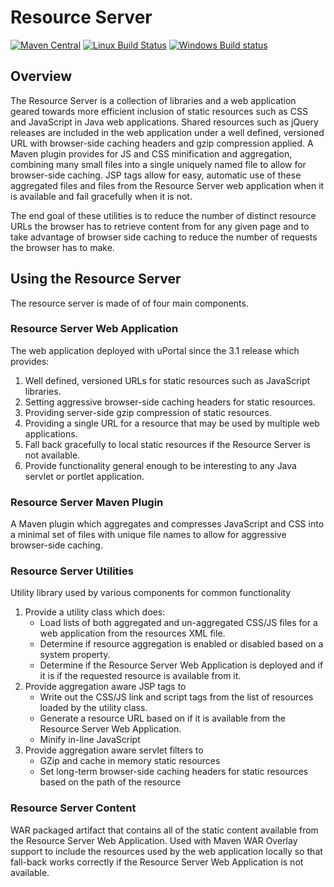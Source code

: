 # Resource Server

[![Maven Central](https://maven-badges.herokuapp.com/maven-central/org.jasig.resourceserver/resource-server-parent/badge.svg)](https://maven-badges.herokuapp.com/maven-central/org.jasig.resourceserver/resource-server-parent)
[![Linux Build Status](https://travis-ci.org/Jasig/resource-server.svg?branch=master)](https://travis-ci.org/Jasig/resource-server)
[![Windows Build status](https://ci.appveyor.com/api/projects/status/u60a82l41asrqpp1/branch/master?svg=true)](https://ci.appveyor.com/project/ChristianMurphy/resource-server/branch/master)

## Overview

The Resource Server is a collection of libraries and a web application geared towards more efficient inclusion of static resources such as CSS and JavaScript in Java web applications. Shared resources such as jQuery releases are included in the web application under a well defined, versioned URL with browser-side caching headers and gzip compression applied. A Maven plugin provides for JS and CSS minification and aggregation, combining many small files into a single uniquely named file to allow for browser-side caching. JSP tags allow for easy, automatic use of these aggregated files and files from the Resource Server web application when it is available and fail gracefully when it is not.

The end goal of these utilities is to reduce the number of distinct resource URLs the browser has to retrieve content from for any given page and to take advantage of browser side caching to reduce the number of requests the browser has to make.

## Using the Resource Server

The resource server is made of of four main components.

### Resource Server Web Application

The web application deployed with uPortal since the 3.1 release which provides:

1.  Well defined, versioned URLs for static resources such as JavaScript libraries.
2.  Setting aggressive browser-side caching headers for static resources.
3.  Providing server-side gzip compression of static resources.
4.  Providing a single URL for a resource that may be used by multiple web applications.
5.  Fall back gracefully to local static resources if the Resource Server is not available.
6.  Provide functionality general enough to be interesting to any Java servlet or portlet application.

### Resource Server Maven Plugin

A Maven plugin which aggregates and compresses JavaScript and CSS into a minimal set of files with unique file names to allow for aggressive browser-side caching.

### Resource Server Utilities

Utility library used by various components for common functionality

1.  Provide a utility class which does:
    *   Load lists of both aggregated and un-aggregated CSS/JS files for a web application from the resources XML file.
    *   Determine if resource aggregation is enabled or disabled based on a system property.
    *   Determine if the Resource Server Web Application is deployed and if it is if the requested resource is available from it.
2.  Provide aggregation aware JSP tags to
    *   Write out the CSS/JS link and script tags from the list of resources loaded by the utility class.
    *   Generate a resource URL based on if it is available from the Resource Server Web Application.
    *   Minify in-line JavaScript
3.  Provide aggregation aware servlet filters to
    *   GZip and cache in memory static resources
    *   Set long-term browser-side caching headers for static resources based on the path of the resource

### Resource Server Content

WAR packaged artifact that contains all of the static content available from the Resource Server Web Application. Used with Maven WAR Overlay support to include the resources used by the web application locally so that fall-back works correctly if the Resource Server Web Application is not available.
